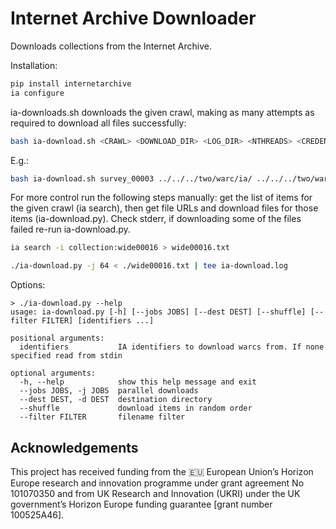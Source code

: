 # Internet Archive Downloader
Downloads collections from the Internet Archive.

Installation:

```bash
pip install internetarchive
ia configure
```

ia-downloads.sh downloads the given crawl, making as many attempts as required to download all files successfully:

```bash
bash ia-download.sh <CRAWL> <DOWNLOAD_DIR> <LOG_DIR> <NTHREADS> <CREDENTIALS_FILE>
```

E.g.:

```bash
bash ia-download.sh survey_00003 ../../../two/warc/ia/ ../../../two/warc/log/ia/ 1000 ./ia-env/ia-oe\@ifi.uio.no.ini
```



For more control run the following steps manually: get the list of items for the given crawl (ia search), then get file URLs and download files for those items (ia-download.py). Check stderr, if downloading some of the files failed re-run ia-download.py.

```bash
ia search -i collection:wide00016 > wide00016.txt

./ia-download.py -j 64 < ./wide00016.txt | tee ia-download.log
```

Options:

```
> ./ia-download.py --help
usage: ia-download.py [-h] [--jobs JOBS] [--dest DEST] [--shuffle] [--filter FILTER] [identifiers ...]

positional arguments:
  identifiers           IA identifiers to download warcs from. If none specified read from stdin

optional arguments:
  -h, --help            show this help message and exit
  --jobs JOBS, -j JOBS  parallel downloads
  --dest DEST, -d DEST  destination directory
  --shuffle             download items in random order
  --filter FILTER       filename filter
```



## Acknowledgements

This project has received funding from the 🇪🇺 European Union’s Horizon Europe research and innovation programme under grant agreement No 101070350 and from UK Research and Innovation (UKRI) under the UK government’s Horizon Europe funding guarantee [grant number 100525A46].
